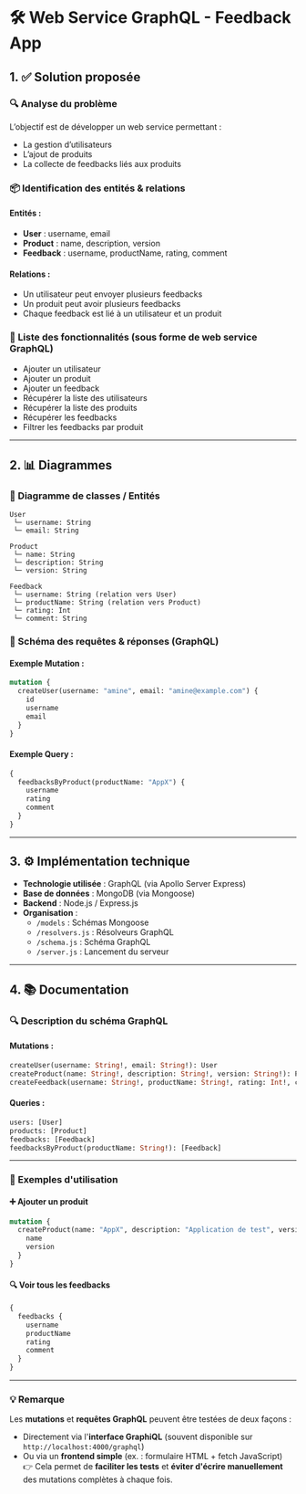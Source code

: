 
# 🛠️ Web Service GraphQL - Feedback App

## 1. ✅ Solution proposée

### 🔍 Analyse du problème
L’objectif est de développer un web service permettant :
- La gestion d’utilisateurs
- L’ajout de produits
- La collecte de feedbacks liés aux produits

### 📦 Identification des entités & relations

#### Entités :
- **User** : username, email
- **Product** : name, description, version
- **Feedback** : username, productName, rating, comment

#### Relations :
- Un utilisateur peut envoyer plusieurs feedbacks
- Un produit peut avoir plusieurs feedbacks
- Chaque feedback est lié à un utilisateur et un produit

### 🧩 Liste des fonctionnalités (sous forme de web service GraphQL)
- Ajouter un utilisateur
- Ajouter un produit
- Ajouter un feedback
- Récupérer la liste des utilisateurs
- Récupérer la liste des produits
- Récupérer les feedbacks
- Filtrer les feedbacks par produit

---

## 2. 📊 Diagrammes

### 📘 Diagramme de classes / Entités

```
User
 └─ username: String
 └─ email: String

Product
 └─ name: String
 └─ description: String
 └─ version: String

Feedback
 └─ username: String (relation vers User)
 └─ productName: String (relation vers Product)
 └─ rating: Int
 └─ comment: String
```

### 🔁 Schéma des requêtes & réponses (GraphQL)

#### Exemple Mutation :
```graphql
mutation {
  createUser(username: "amine", email: "amine@example.com") {
    id
    username
    email
  }
}
```

#### Exemple Query :
```graphql
{
  feedbacksByProduct(productName: "AppX") {
    username
    rating
    comment
  }
}
```

---

## 3. ⚙️ Implémentation technique

- **Technologie utilisée** : GraphQL (via Apollo Server Express)
- **Base de données** : MongoDB (via Mongoose)
- **Backend** : Node.js / Express.js
- **Organisation** :
  - `/models` : Schémas Mongoose
  - `/resolvers.js` : Résolveurs GraphQL
  - `/schema.js` : Schéma GraphQL
  - `/server.js` : Lancement du serveur

---

## 4. 📚 Documentation

### 🔍 Description du schéma GraphQL

#### Mutations :
```graphql
createUser(username: String!, email: String!): User
createProduct(name: String!, description: String!, version: String!): Product
createFeedback(username: String!, productName: String!, rating: Int!, comment: String): Feedback
```

#### Queries :
```graphql
users: [User]
products: [Product]
feedbacks: [Feedback]
feedbacksByProduct(productName: String!): [Feedback]
```

---

### 📌 Exemples d'utilisation

#### ➕ Ajouter un produit
```graphql
mutation {
  createProduct(name: "AppX", description: "Application de test", version: "1.0") {
    name
    version
  }
}
```

#### 🔍 Voir tous les feedbacks
```graphql
{
  feedbacks {
    username
    productName
    rating
    comment
  }
}
```

---

### 💡 Remarque

Les **mutations** et **requêtes GraphQL** peuvent être testées de deux façons :  
- Directement via l'**interface GraphiQL** (souvent disponible sur `http://localhost:4000/graphql`)  
- Ou via un **frontend simple** (ex. : formulaire HTML + fetch JavaScript)  
👉 Cela permet de **faciliter les tests** et **éviter d'écrire manuellement** des mutations complètes à chaque fois.
